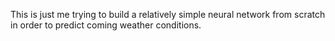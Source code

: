 This is just me trying to build a relatively simple neural network from scratch in order to predict coming weather conditions.
